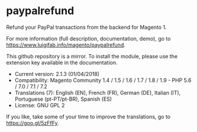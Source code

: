 # paypalrefund

Refund your PayPal transactions from the backend for Magento 1.

For more information (full description, documentation, demo), go to https://www.luigifab.info/magento/paypalrefund.

This github repository is a mirror. To install the module, please use the extension key available in the documentation.

- Current version: 2.1.3 (01/04/2018)
- Compatibility: Magento Community 1.4 / 1.5 / 1.6 / 1.7 / 1.8 / 1.9 - PHP 5.6 / 7.0 / 7.1 / 7.2
- Translations (7): English (EN), French (FR), German (DE), Italian (IT), Portuguese (pt-PT/pt-BR), Spanish (ES)
- License: GNU GPL 2

If you like, take some of your time to improve the translations, go to https://goo.gl/5zFfFy.
